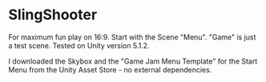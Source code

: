 # SlingShooter

For maximum fun play on 16:9. Start with the Scene "Menu". "Game" is just a test scene. 
Tested on Unity version 5.1.2.

I downloaded the Skybox and the "Game Jam Menu Template" for the Start Menu from the Unity Asset Store - no external dependencies.
